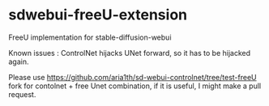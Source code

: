 # sdwebui-freeU-extension
FreeU implementation for stable-diffusion-webui

Known issues : ControlNet hijacks UNet forward, so it has to be hijacked again.

Please use https://github.com/aria1th/sd-webui-controlnet/tree/test-freeU fork for contolnet + free Unet combination, if it is useful, I might make a pull request.
